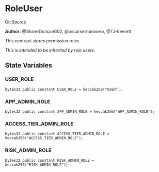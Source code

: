# RoleUser
[Git Source](https://github.com/thrackle-io/rules-protocol/blob/941799bce65220406b4d9686c5c5f1ae7c99f4ee/src/data/helper/RoleUser.sol)

**Author:**
@ShaneDuncan602, @oscarsernarosero, @TJ-Everett

This contract stores permission roles

*This is intended to be inherited by role users.*


## State Variables
### USER_ROLE

```solidity
bytes32 public constant USER_ROLE = keccak256("USER");
```


### APP_ADMIN_ROLE

```solidity
bytes32 public constant APP_ADMIN_ROLE = keccak256("APP_ADMIN_ROLE");
```


### ACCESS_TIER_ADMIN_ROLE

```solidity
bytes32 public constant ACCESS_TIER_ADMIN_ROLE = keccak256("ACCESS_TIER_ADMIN_ROLE");
```


### RISK_ADMIN_ROLE

```solidity
bytes32 public constant RISK_ADMIN_ROLE = keccak256("RISK_ADMIN_ROLE");
```



